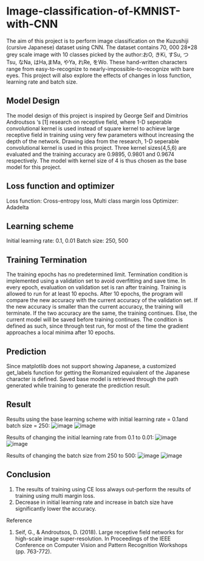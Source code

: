 # Image-classification-of-KMNIST-with-CNN
The aim of this project is to perform image classification on the Kuzushiji (cursive Japanese) dataset using CNN. The dataset contains 70, 000 28*28 grey scale image with 10 classes picked by the author:おO, きKi, すSu, つTsu, なNa, はHa,まMa, やYa, れRe, をWo. These hand-written characters range from easy-to-recognize to nearly-impossible-to-recognize with bare eyes. This project will also explore the effects of changes in loss function, learning rate and batch size.

## Model Design
The model design of this project is inspired by George Seif and Dimitrios Androutsos ‘s [1] research on receptive field, where 1-D seperable convolutional kernel is used instead of square kernel to achieve large receptive field in training using very few parameters without increasing the depth of the network. Drawing idea from the research, 1-D seperable convolutional kernel is used in this project. Three kernel sizes(4,5,6) are evaluated and the training accuracy are 0.9895, 0.9801 and 0.9674 respectively. The model with kernel size of 4 is thus chosen as the base model for this project. 

## Loss function and optimizer
Loss function: Cross-entropy loss, Multi class margin loss
Optimizer: Adadelta

## Learning scheme
Initial learning rate: 0.1, 0.01
Batch size: 250, 500

## Training Termination
The training epochs has no predetermined limit. Termination condition is implemented using a validation set to avoid overfitting and save time. In every epoch, evaluation on validation set is ran after training. Training is allowed to run for at least 10 epochs. After 10 epochs, the program will compare the new accuracy with the current accuracy of the validation set. If the new accuracy is smaller than the current accuracy, the training will terminate. If the two accuracy are the same, the training continues. Else, the current model will be saved before training continues. The condition is defined as such, since through test run, for most of the time the gradient approaches a local minima after 10 epochs.

## Prediction
Since matplotlib does not support showing Japanese, a customized get_labels function for getting the Romanized equivalent of the Japanese character is defined. Saved base model is retrieved through the path generated while training to generate the prediction result.

## Result
Results using the base learning scheme with initial learning rate = 0.1and batch size = 250:
![image](https://github.com/Heinz-Elio/Image-classification-of-KMNIST-with-CNN/assets/96605613/401b19c3-3793-4030-87a3-10790674e811)
![image](https://github.com/Heinz-Elio/Image-classification-of-KMNIST-with-CNN/assets/96605613/60f29abe-3cc7-4c25-80aa-243aac0e447e)

Results of changing the initial learning rate from 0.1 to 0.01:
![image](https://github.com/Heinz-Elio/Image-classification-of-KMNIST-with-CNN/assets/96605613/7bf989ba-4086-477a-b051-1af06e0c2378)
![image](https://github.com/Heinz-Elio/Image-classification-of-KMNIST-with-CNN/assets/96605613/18aa58a8-65a1-4a94-8cd5-3e96f404c918)

Results of changing the batch size from 250 to 500:
![image](https://github.com/Heinz-Elio/Image-classification-of-KMNIST-with-CNN/assets/96605613/7ed85ac4-e266-44c1-a957-fccf083d523e)
![image](https://github.com/Heinz-Elio/Image-classification-of-KMNIST-with-CNN/assets/96605613/eda101c9-b1f1-4133-adb7-75543969dca4)

## Conclusion
1. The results of training using CE loss always out-perform the results of training using multi margin loss.
2. Decrease in initial learning rate and increase in batch size have significantly lower the accuracy. 

Reference
1. Seif, G., & Androutsos, D. (2018). Large receptive field networks for high-scale image super-resolution. In Proceedings of the IEEE Conference on Computer Vision and Pattern Recognition Workshops (pp. 763-772).

